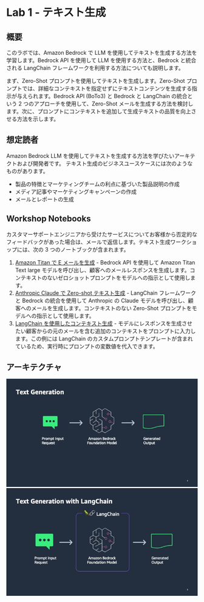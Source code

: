 # Lab 1 - テキスト生成

## 概要

このラボでは、Amazon Bedrock で LLM を使用してテキストを生成する方法を学習します。Bedrock API を使用して LLM を使用する方法と、Bedrock と統合される LangChain フレームワークを利用する方法についても説明します。 

まず、Zero-Shot プロンプトを使用してテキストを生成します。Zero-Shot プロンプトでは、詳細なコンテキストを指定せずにテキストコンテンツを生成する指示が与えられます。Bedrock API (BoTo3) と Bedrock と LangChain の統合という 2 つのアプローチを使用して、Zero-Shot メールを生成する方法を検討します。次に、プロンプトにコンテキストを追加して生成テキストの品質を向上させる方法を示します。 

## 想定読者

Amazon Bedrock LLM を使用してテキストを生成する方法を学びたいアーキテクトおよび開発者です。 
テキスト生成のビジネスユースケースには次のようなものがあります。

- 製品の特徴とマーケティングチームの利点に基づいた製品説明の作成
- メディア記事やマーケティングキャンペーンの作成
- メールとレポートの生成

## Workshop Notebooks

カスタマーサポートエンジニアから受けたサービスについてお客様から否定的なフィードバックがあった場合は、メールで返信します。テキスト生成ワークショップには、次の 3 つのノートブックが含まれます。 
1. [Amazon Titan で E メールを生成](./00_generate_w_bedrock.ipynb) - Bedrock API を使用して Amazon Titan Text large モデルを呼び出し、顧客へのメールレスポンスを生成します。コンテキストのないゼロショットプロンプトをモデルへの指示として使用します。 
2. [Anthropic Claude で Zero-shot テキスト生成](01_zero_shot_generation.ipynb) - LangChain フレームワークと Bedrock の統合を使用して Anthropic の Claude モデルを呼び出し、顧客へのメールを生成します。コンテキストのない Zero-Shot プロンプトをモデルへの指示として使用します。
3. [LangChain を使用したコンテキスト生成](./02_contextual_generation.ipynb) - モデルにレスポンスを生成させたい顧客からの元のメールを含む追加のコンテキストをプロンプトに入力します。この例には LangChain のカスタムプロンプトテンプレートが含まれているため、実行時にプロンプトの変数値を代入できます。  

## アーキテクチャ

![Bedrock](./images/bedrock.jpg)
![Bedrock](./images/bedrock_langchain.jpg)
